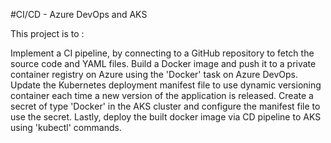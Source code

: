 #CI/CD - Azure DevOps and AKS

This project is to :

Implement a CI pipeline, by connecting to a GitHub repository to fetch the source code and YAML files. Build a Docker image and push it to a private container registry on Azure using the 'Docker' task on Azure DevOps. Update the Kubernetes deployment manifest file to use dynamic versioning container each time a new version of the application is released. Create a secret of type 'Docker' in the AKS cluster and configure the manifest file to use the secret. Lastly, deploy the built docker image via CD pipeline to AKS using 'kubectl' commands.
